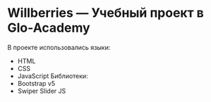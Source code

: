 # Willberries — Учебный проект в Glo-Academy 
В проекте использовались языки: 
- HTML
- CSS 
- JavaScript
Библиотеки:
- Bootstrap v5
- Swiper Slider JS
